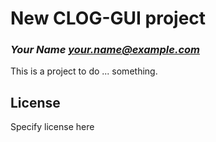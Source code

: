 # New CLOG-GUI project
### _Your Name <your.name@example.com>_

This is a project to do ... something.

## License

Specify license here

